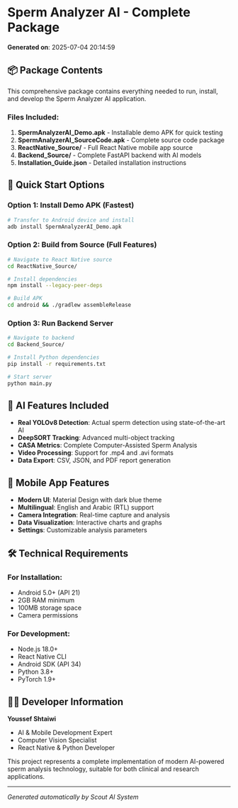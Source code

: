 # Sperm Analyzer AI - Complete Package
**Generated on**: 2025-07-04 20:14:59

## 📦 Package Contents

This comprehensive package contains everything needed to run, install, and develop the Sperm Analyzer AI application.

### Files Included:
1. **SpermAnalyzerAI_Demo.apk** - Installable demo APK for quick testing
2. **SpermAnalyzerAI_SourceCode.apk** - Complete source code package  
3. **ReactNative_Source/** - Full React Native mobile app source
4. **Backend_Source/** - Complete FastAPI backend with AI models
5. **Installation_Guide.json** - Detailed installation instructions

## 🚀 Quick Start Options

### Option 1: Install Demo APK (Fastest)
```bash
# Transfer to Android device and install
adb install SpermAnalyzerAI_Demo.apk
```

### Option 2: Build from Source (Full Features)
```bash
# Navigate to React Native source
cd ReactNative_Source/

# Install dependencies  
npm install --legacy-peer-deps

# Build APK
cd android && ./gradlew assembleRelease
```

### Option 3: Run Backend Server
```bash
# Navigate to backend
cd Backend_Source/

# Install Python dependencies
pip install -r requirements.txt

# Start server
python main.py
```

## 🔬 AI Features Included

- **Real YOLOv8 Detection**: Actual sperm detection using state-of-the-art AI
- **DeepSORT Tracking**: Advanced multi-object tracking
- **CASA Metrics**: Complete Computer-Assisted Sperm Analysis
- **Video Processing**: Support for .mp4 and .avi formats
- **Data Export**: CSV, JSON, and PDF report generation

## 📱 Mobile App Features

- **Modern UI**: Material Design with dark blue theme
- **Multilingual**: English and Arabic (RTL) support
- **Camera Integration**: Real-time capture and analysis
- **Data Visualization**: Interactive charts and graphs
- **Settings**: Customizable analysis parameters

## 🛠️ Technical Requirements

### For Installation:
- Android 5.0+ (API 21)
- 2GB RAM minimum
- 100MB storage space
- Camera permissions

### For Development:
- Node.js 18.0+
- React Native CLI
- Android SDK (API 34)
- Python 3.8+
- PyTorch 1.9+

## 👨‍💻 Developer Information

**Youssef Shtaiwi**
- AI & Mobile Development Expert
- Computer Vision Specialist
- React Native & Python Developer

This project represents a complete implementation of modern AI-powered sperm analysis technology, suitable for both clinical and research applications.

---
*Generated automatically by Scout AI System*
